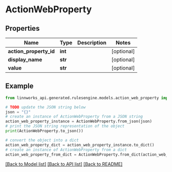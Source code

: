 # ActionWebProperty


## Properties

Name | Type | Description | Notes
------------ | ------------- | ------------- | -------------
**action_property_id** | **int** |  | [optional] 
**display_name** | **str** |  | [optional] 
**value** | **str** |  | [optional] 

## Example

```python
from linnworks_api.generated.rulesengine.models.action_web_property import ActionWebProperty

# TODO update the JSON string below
json = "{}"
# create an instance of ActionWebProperty from a JSON string
action_web_property_instance = ActionWebProperty.from_json(json)
# print the JSON string representation of the object
print(ActionWebProperty.to_json())

# convert the object into a dict
action_web_property_dict = action_web_property_instance.to_dict()
# create an instance of ActionWebProperty from a dict
action_web_property_from_dict = ActionWebProperty.from_dict(action_web_property_dict)
```
[[Back to Model list]](../README.md#documentation-for-models) [[Back to API list]](../README.md#documentation-for-api-endpoints) [[Back to README]](../README.md)


